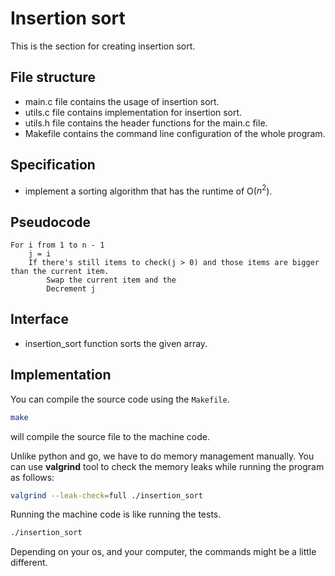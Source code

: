 # Insertion sort
This is the section for creating insertion sort.

## File structure
- main.c file contains the usage of insertion sort.
- utils.c file contains implementation for insertion sort.
- utils.h file contains the header functions for the main.c file.
- Makefile contains the command line configuration of the whole program.

## Specification
- implement a sorting algorithm that has the runtime of O($n^2$).

## Pseudocode
```
For i from 1 to n - 1
	j = i
	If there's still items to check(j > 0) and those items are bigger than the current item.
		Swap the current item and the 
		Decrement j
```

## Interface

- insertion_sort function sorts the given array.

## Implementation

You can compile the source code using the `Makefile`.
```bash
make
```
will compile the source file to the machine code.

Unlike python and go, we have to do memory management manually. You can use **valgrind** tool to check the memory leaks while running the program as follows:
```bash
valgrind --leak-check=full ./insertion_sort
```

Running the machine code is like running the tests.
```bash
./insertion_sort
``` 
Depending on your os, and your computer, the commands might be a little different.
